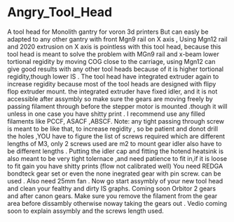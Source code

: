 # Angry_Tool_Head
A tool head for Monolith gantry for voron 3d printers 
But can easly be adapted to any other gantry with front Mgn9 rail on X axis , Using Mgn12 rail and 2020 extrusion on X axis is pointless with this tool head, because this tool head is meant to solve the problem with MGn9 rail and x-beam lower tortional regidity by moving COG close to the carriage, using Mgn12 can give good results with any other tool heads because of it is higher tortional regidity,though lower IS . The tool head have integrated extruder again to increase regidity because most of  the tool heads are designed with flipy flop extruder mount. the integrated extruder have fixed idler, and it is not accessible after assymbly so make sure the gears are moving freely by passing filament through before the stepper motor is mounted .though it will unless in one case you have shitty print .
I recommend use any filled filaments like PCCF, ASACF ,ABSCF. Note: any tight passing through screw is meant to be like that, to increase regidity , so be patient and donot drill the holes ,YOU have to figure the list of screws required which are different lengths of M3, only 2 screws used are m2 to mount gear idler also have to be different lengths . Putting the idler cap and fitting the hotend heatsink is also meant to be very tight tolernace ,and need patience to fit in,if it is loose to fit gain you have shitty prints (flow not calibrated well) You need REDGA bondteck gear set or even the none inegrated gear with pin screw. can be used . Also need 25mm fan . Now go start assymbly of your new tool head and clean your fealthy and dirty IS graphs. Coming soon Orbitor 2 gears and after canon gears.
Make sure you remove the filament from the gear area before dissambly otherwise noway taking the gears out .
Vedio coming soon to explain assymbly and the screws length used. 
